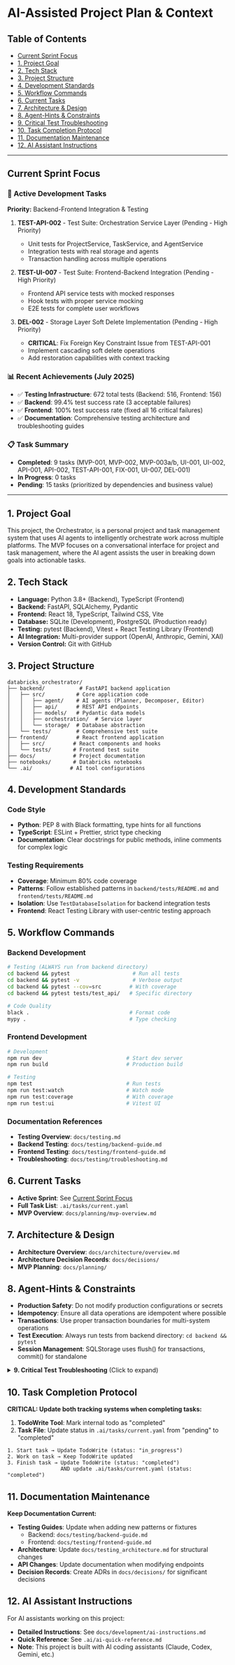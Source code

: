 # AI-Assisted Project Plan & Context

## Table of Contents

- [Current Sprint Focus](#current-sprint-focus)
- [1. Project Goal](#1-project-goal)
- [2. Tech Stack](#2-tech-stack)
- [3. Project Structure](#3-project-structure)
- [4. Development Standards](#4-development-standards)
- [5. Workflow Commands](#5-workflow-commands)
- [6. Current Tasks](#6-current-tasks)
- [7. Architecture & Design](#7-architecture--design)
- [8. Agent-Hints & Constraints](#8-agent-hints--constraints)
- [9. Critical Test Troubleshooting](#9-critical-test-troubleshooting)
- [10. Task Completion Protocol](#10-task-completion-protocol)
- [11. Documentation Maintenance](#11-documentation-maintenance)
- [12. AI Assistant Instructions](#12-ai-assistant-instructions)

---

## Current Sprint Focus

### 🎯 Active Development Tasks

**Priority:** Backend-Frontend Integration & Testing

1. **TEST-API-002** - Test Suite: Orchestration Service Layer (Pending - High Priority)
   - Unit tests for ProjectService, TaskService, and AgentService
   - Integration tests with real storage and agents
   - Transaction handling across multiple operations

2. **TEST-UI-007** - Test Suite: Frontend-Backend Integration (Pending - High Priority)
   - Frontend API service tests with mocked responses
   - Hook tests with proper service mocking
   - E2E tests for complete user workflows

3. **DEL-002** - Storage Layer Soft Delete Implementation (Pending - High Priority)
   - **CRITICAL**: Fix Foreign Key Constraint Issue from TEST-API-001
   - Implement cascading soft delete operations
   - Add restoration capabilities with context tracking

### 📊 Recent Achievements (July 2025)

- ✅ **Testing Infrastructure**: 672 total tests (Backend: 516, Frontend: 156)
- ✅ **Backend**: 99.4% test success rate (3 acceptable failures)
- ✅ **Frontend**: 100% test success rate (fixed all 16 critical failures)
- ✅ **Documentation**: Comprehensive testing architecture and troubleshooting guides

### 📋 Task Summary

- **Completed**: 9 tasks (MVP-001, MVP-002, MVP-003a/b, UI-001, UI-002, API-001, API-002, TEST-API-001, FIX-001, UI-007, DEL-001)
- **In Progress**: 0 tasks
- **Pending**: 15 tasks (prioritized by dependencies and business value)

---

## 1. Project Goal

This project, the Orchestrator, is a personal project and task management system that uses AI agents to intelligently orchestrate work across multiple platforms. The MVP focuses on a conversational interface for project and task management, where the AI agent assists the user in breaking down goals into actionable tasks.

## 2. Tech Stack

- **Language:** Python 3.8+ (Backend), TypeScript (Frontend)
- **Backend:** FastAPI, SQLAlchemy, Pydantic
- **Frontend:** React 18, TypeScript, Tailwind CSS, Vite
- **Database:** SQLite (Development), PostgreSQL (Production ready)
- **Testing:** pytest (Backend), Vitest + React Testing Library (Frontend)
- **AI Integration:** Multi-provider support (OpenAI, Anthropic, Gemini, XAI)
- **Version Control:** Git with GitHub

## 3. Project Structure

```
databricks_orchestrator/
├── backend/           # FastAPI backend application
│   ├── src/          # Core application code
│   │   ├── agent/    # AI agents (Planner, Decomposer, Editor)
│   │   ├── api/      # REST API endpoints
│   │   ├── models/   # Pydantic data models
│   │   ├── orchestration/  # Service layer
│   │   └── storage/  # Database abstraction
│   └── tests/        # Comprehensive test suite
├── frontend/         # React frontend application
│   ├── src/         # React components and hooks
│   └── tests/       # Frontend test suite
├── docs/            # Project documentation
├── notebooks/       # Databricks notebooks
└── .ai/            # AI tool configurations
```

## 4. Development Standards

### Code Style

- **Python**: PEP 8 with Black formatting, type hints for all functions
- **TypeScript**: ESLint + Prettier, strict type checking
- **Documentation**: Clear docstrings for public methods, inline comments for complex logic

### Testing Requirements

- **Coverage**: Minimum 80% code coverage
- **Patterns**: Follow established patterns in `backend/tests/README.md` and `frontend/tests/README.md`
- **Isolation**: Use `TestDatabaseIsolation` for backend integration tests
- **Frontend**: React Testing Library with user-centric testing approach

## 5. Workflow Commands

### Backend Development

```bash
# Testing (ALWAYS run from backend directory)
cd backend && pytest                    # Run all tests
cd backend && pytest -v                 # Verbose output
cd backend && pytest --cov=src         # With coverage
cd backend && pytest tests/test_api/   # Specific directory

# Code Quality
black .                                # Format code
mypy .                                 # Type checking
```

### Frontend Development

```bash
# Development
npm run dev                           # Start dev server
npm run build                         # Production build

# Testing
npm test                              # Run tests
npm run test:watch                    # Watch mode
npm run test:coverage                 # With coverage
npm run test:ui                       # Vitest UI
```

### Documentation References

- **Testing Overview**: `docs/testing.md`
- **Backend Testing**: `docs/testing/backend-guide.md`
- **Frontend Testing**: `docs/testing/frontend-guide.md`
- **Troubleshooting**: `docs/testing/troubleshooting.md`

## 6. Current Tasks

- **Active Sprint**: See [Current Sprint Focus](#current-sprint-focus)
- **Full Task List**: `.ai/tasks/current.yaml`
- **MVP Overview**: `docs/planning/mvp-overview.md`

## 7. Architecture & Design

- **Architecture Overview**: `docs/architecture/overview.md`
- **Architecture Decision Records**: `docs/decisions/`
- **MVP Planning**: `docs/planning/`

## 8. Agent-Hints & Constraints

- **Production Safety**: Do not modify production configurations or secrets
- **Idempotency**: Ensure all data operations are idempotent where possible
- **Transactions**: Use proper transaction boundaries for multi-system operations
- **Test Execution**: Always run tests from backend directory: `cd backend && pytest`
- **Session Management**: SQLStorage uses flush() for transactions, commit() for standalone

<details>
<summary><strong>9. Critical Test Troubleshooting</strong> (Click to expand)</summary>

### Common Test Issues and Solutions

#### 1. Database Isolation Problems
- **Symptom**: "Session is already flushing", "database is locked", "session closed"
- **Solution**: Ensure test classes inherit from `TestDatabaseIsolation` and use `isolated_client`
- **Example**: `class TestMyFeature(TestDatabaseIsolation): def test_something(self, isolated_client):`

#### 2. Mock Object Errors
- **Symptom**: "'Mock' object is not subscriptable" or has no attribute
- **Solution**: Check mock return value matches expected data structure
- **Example**: `mock_storage.list_tasks.return_value = {"tasks": [...], "total": 1, "page": 1}`

#### 3. Foreign Key Constraint Errors
- **Symptom**: 500 errors when deleting projects with tasks
- **Solution**: Implement cascade delete in storage layer
- **Location**: `src/storage/sql_implementation.py` delete_project method

#### 4. Import Path Issues
- **Symptom**: `ImportError: attempted relative import beyond top-level package`
- **Solution**: ALWAYS run tests from backend directory: `cd backend && python -m pytest tests/`

#### 5. Test Data Not Appearing
- **Symptom**: Created objects don't appear in listings
- **Solution**: Check if test is using `isolated_client` instead of `client`

### Quick Fix Checklist
- [ ] Test class inherits from `TestDatabaseIsolation`?
- [ ] Using `isolated_client` fixture instead of `client`?
- [ ] Running tests from backend directory?
- [ ] Mocks return correct data structure?
- [ ] Check `docs/testing/troubleshooting.md` for specific patterns

**Detailed Guides**:
- Backend: `docs/testing/backend-guide.md`
- Frontend: `docs/testing/frontend-guide.md`
- Troubleshooting: `docs/testing/troubleshooting.md`

</details>

## 10. Task Completion Protocol

**CRITICAL: Update both tracking systems when completing tasks:**

1. **TodoWrite Tool**: Mark internal todo as "completed"
2. **Task File**: Update status in `.ai/tasks/current.yaml` from "pending" to "completed"

```
1. Start task → Update TodoWrite (status: "in_progress")
2. Work on task → Keep TodoWrite updated
3. Finish task → Update TodoWrite (status: "completed")
                 AND update .ai/tasks/current.yaml (status: "completed")
```

## 11. Documentation Maintenance

**Keep Documentation Current:**

- **Testing Guides**: Update when adding new patterns or fixtures
  - Backend: `docs/testing/backend-guide.md`
  - Frontend: `docs/testing/frontend-guide.md`
- **Architecture**: Update `docs/testing_architecture.md` for structural changes
- **API Changes**: Update documentation when modifying endpoints
- **Decision Records**: Create ADRs in `docs/decisions/` for significant decisions

## 12. AI Assistant Instructions

For AI assistants working on this project:

- **Detailed Instructions**: See `docs/development/ai-instructions.md`
- **Quick Reference**: See `.ai/ai-quick-reference.md`
- **Note**: This project is built with AI coding assistants (Claude, Codex, Gemini, etc.)
